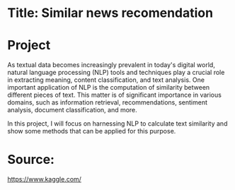 # Title: Similar news recomendation 

# Project

As textual data becomes increasingly prevalent in today's digital world, natural language processing (NLP) tools and techniques play a crucial role in extracting meaning, content classification, and text analysis. One important application of NLP is the computation of similarity between different pieces of text. This matter is of significant importance in various domains, such as information retrieval, recommendations, sentiment analysis, document classification, and more.

In this project, I will focus on harnessing NLP to calculate text similarity and show some methods that can be applied for this purpose.


# Source:
https://www.kaggle.com/